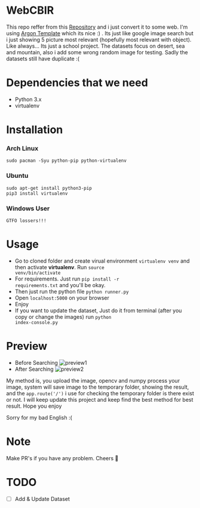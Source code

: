 # WebCBIR

This repo reffer from this <a href="https://github.com/ledleledle/CBIR">Repository</a> and i just convert it to some web. I'm using <a href="https://demos.creative-tim.com/argon-dashboard-pro/">Argon Template</a> which its nice :) . Its just like google image search but i just showing 5 picture most relevant (hopefully most relevant with object). Like always... Its just a school project. The datasets focus on desert, sea and mountain, also i add some wrong random image for testing. Sadly the datasets still have duplicate :(

# Dependencies that we need
- Python 3.x
- virtualenv

# Installation
### Arch Linux
```
sudo pacman -Syu python-pip python-virtualenv
```

### Ubuntu
```
sudo apt-get install python3-pip
pip3 install virtualenv
```

### Windows User
```
GTFO lossers!!!
```

# Usage
- Go to cloned folder and create virual environment `virtualenv venv` and then activate **virtualenv**. Run <code>source venv/bin/activate</code>
- For requirements. Just run <code>pip install -r requirements.txt</code> and you'll be okay.
- Then just run the python file <code>python runner.py</code>
- Open <code>localhost:5000</code> on your browser
- Enjoy
- If you want to update the dataset, Just do it from terminal (after you copy or change the images) run <code>python index-console.py</code>


# Preview
- Before Searching
![preview1](https://raw.githubusercontent.com/ledleledle/WebCBIR/master/wtf3.png)
- After Searching
![preview2](https://raw.githubusercontent.com/ledleledle/WebCBIR/master/wtf2.png)

My method is, you upload the image, opencv and numpy process your image, system will save image to the temporary folder, showing the result, and the <code>app.route('/')</code> i use for checking the temporary folder is there exist or not. I will keep update this project and keep find the best method for best result. Hope you enjoy

Sorry for my bad English :(

# Note
Make PR's if you have any problem. Cheers 🍻

# TODO
- [ ] Add & Update Dataset
